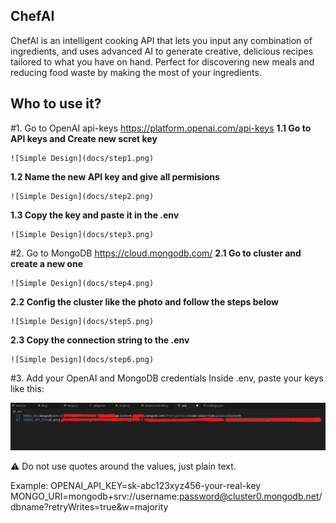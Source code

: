 ## ChefAI
ChefAI is an intelligent cooking API that lets you input any combination of ingredients, and uses advanced AI to generate creative, delicious recipes tailored to what you have on hand. Perfect for discovering new meals and reducing food waste by making the most of your ingredients.

## Who to use it?
#1. Go to OpenAI api-keys
https://platform.openai.com/api-keys
  **1.1 Go to API keys and Create new scret key**
  
    ![Simple Design](docs/step1.png)

  **1.2 Name the new API key and give all permisions**
  
    ![Simple Design](docs/step2.png)

  **1.3 Copy the key and paste it in the .env**
  
    ![Simple Design](docs/step3.png)

#2. Go to MongoDB
https://cloud.mongodb.com/
  **2.1 Go to cluster and create a new one**
  
    ![Simple Design](docs/step4.png)

  **2.2 Config the cluster like the photo and follow the steps below**
  
    ![Simple Design](docs/step5.png)

  **2.3 Copy the connection string to the .env**
  
    ![Simple Design](docs/step6.png)
  
#3. Add your OpenAI and MongoDB credentials
Inside .env, paste your keys like this:

  ![Simple Design](docs/ApiKey.png)
  
⚠️ Do not use quotes around the values, just plain text.

Example:
OPENAI_API_KEY=sk-abc123xyz456-your-real-key
MONGO_URI=mongodb+srv://username:password@cluster0.mongodb.net/dbname?retryWrites=true&w=majority
